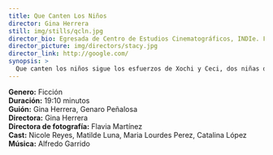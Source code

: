 ```yaml
---
title: Que Canten Los Niños
director: Gina Herrera
still: img/stills/qcln.jpg
director_bio: Egresada de Centro de Estudios Cinematográficos, INDIe. Fue nombrada una de Las 5 Cineastas a Seguir por su tesis de ficción Ni aquí ni allá, cortometraje seleccionado en distintos festivales de cine, como el Festival internacional de Cine de Morelia (FICM), FICUNAM, New York Independent Films Festival, 12 Months (Rumania), Short Short Films Festival, entre otros.
director_picture: img/directors/stacy.jpg
director_link: http://google.com/
synopsis: >
  Que canten los niños sigue los esfuerzos de Xochi y Ceci, dos niñas de 12 y 10 años, que intentan escapar de su existencia llena de abusos físicos, emocionales y sexuales dentro de un albergue disfuncional. ¿Cuántos niños desamparados y olvidados sobreviven en esas condiciones? Es la historia del abuso de poder que sometió a niños durante décadas para fundar una fábrica de esclavos ignorados.
---
```


<b>Genero:</b> Ficción<br>
<b>Duración:</b> 19:10 minutos<br>
<b>Guión:</b> Gina Herrera, Genaro Peñalosa<br>
<b>Directora:</b> Gina Herrera<br>
<b>Directora de fotografía:</b> Flavia Martínez<br>
<b>Cast:</b> Nicole Reyes, Matilde Luna, Maria Lourdes Perez, Catalina López<br>
<b>Música:</b> Alfredo Garrido<br>
